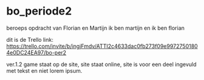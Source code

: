 # bo_periode2
beroeps opdracht van Florian en Martijn
ik ben martijn
en ik ben florian

dit is de Trello link: https://trello.com/invite/b/ingjFmdv/ATTI2c4633dac0fb273f09e99727501804e0DC24EA97/bo-per2

ver.1.2 game staat op de site, site staat online, site is voor een deel ingevuld met tekst en niet lorem ipsum.